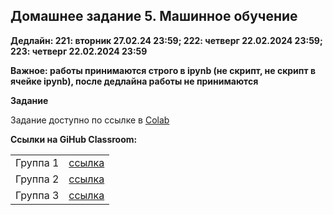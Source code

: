 ## Домашнее задание 5. Машинное обучение

**Дедлайн: 221: вторник 27.02.24 23:59; 222: четверг 22.02.2024 23:59; 223: четверг 22.02.2024 23:59**

**Важное: работы принимаются строго в ipynb (не скрипт, не скрипт в ячейке ipynb), после дедлайна работы не принимаются**

**Задание**

Задание доступно по ссылке в [Colab](https://colab.research.google.com/drive/1pa7b-UzMcRUzzi7n6drDFZ1Z0JqaJVRu?usp=sharing)

**Ссылки на GiHub Classroom:**

<table>
    <tr><td>Группа 1</td><td><a href="https://classroom.github.com/a/YndU7XdN">ссылка</a></td></tr>
    <tr><td>Группа 2</td><td><a href="https://classroom.github.com/a/hLRhaaEr">ссылка</a></td></td></tr>
    <tr><td>Группа 3</td><td><a href="https://classroom.github.com/a/peHTACa4">ссылка</a></td></td></tr>       
</table>
